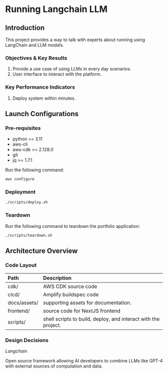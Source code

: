# Running Langchain LLM

## Introduction

This project provides a way to talk with experts about running using LangChain and LLM models.

### Objectives & Key Results

1. Provide a use case of using LLMs in every day scenarios.
2. User interface to interact with the platform.

### Key Performance Indicators

1. Deploy system within minutes.

## Launch Configurations

### Pre-requisites

- python == 3.11
- aws-cli
- aws-cdk >= 2.128.0
- git
- jq >= 1.7.1

Run the following command:

```bash
aws configure
```

### Deployment

```bash
./scripts/deploy.sh
```

### Teardown

Run the following command to teardown the portfolio application:

```bash
./scripts/teardown.sh
```

## Architecture Overview

<!-- Upon pushing to the Github master branch, Amplify will retrieve the latest branch changes. These changes are processed through a CI/CD pipeline built into AWS Amplify. To retrieve credentials securely, the system uses the SSM Parameter Store. This is then routed through to Amazon Route 53 to provide DNS hosting capabilities for users to access.

![Architecture Diagram](docs/assets/architecture-diagram.png) -->

### Code Layout

| Path         | Description                                                    |
| :----------- | :------------------------------------------------------------- |
| cdk/         | AWS CDK source code                                            |
| cicd/        | Amplify buildspec code                                         |
| docs/assets/ | supporting assets for documentation.                           |
| frontend/    | source code for NextJS frontend                                |
| scripts/     | shell scripts to build, deploy, and interact with the project. |

### Design Decisions

_Langchain_

Open source framework allowing AI developers to combine LLMs like GPT-4 with external sources of computation and data.

<!-- This portfolio is a static website which is best suited for sever-side rendering. Between ReactJS and NextJS, NextJS offers better server-side rendering. NextJS is a framework used to build UI and pages for the web app within the React Library. -->
